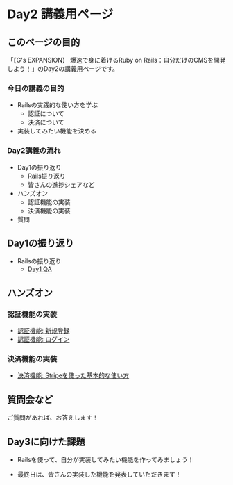 # Day2 講義用ページ

## このページの目的

「【G's EXPANSION】 爆速で身に着けるRuby on Rails：自分だけのCMSを開発しよう！」のDay2の講義用ページです。

### 今日の講義の目的

- Railsの実践的な使い方を学ぶ
  - 認証について
  - 決済について
- 実装してみたい機能を決める

### Day2講義の流れ

- Day1の振り返り
  - Rails振り返り
  - 皆さんの進捗シェアなど
- ハンズオン
  - 認証機能の実装
  - 決済機能の実装
- 質問

## Day1の振り返り

- Railsの振り返り
  - [Day1 QA](./day-1-qa.md)

## ハンズオン

### 認証機能の実装

- [認証機能: 新規登録](./handson-auth-registration.md)
- [認証機能: ログイン](./handson-auth-session.md)

### 決済機能の実装

- [決済機能: Stripeを使った基本的な使い方](./handson-payment.md)

## 質問会など

ご質問があれば、お答えします！

## Day3に向けた課題

- Railsを使って、自分が実装してみたい機能を作ってみましょう！

- 最終日は、皆さんの実装した機能を発表していただきます！
